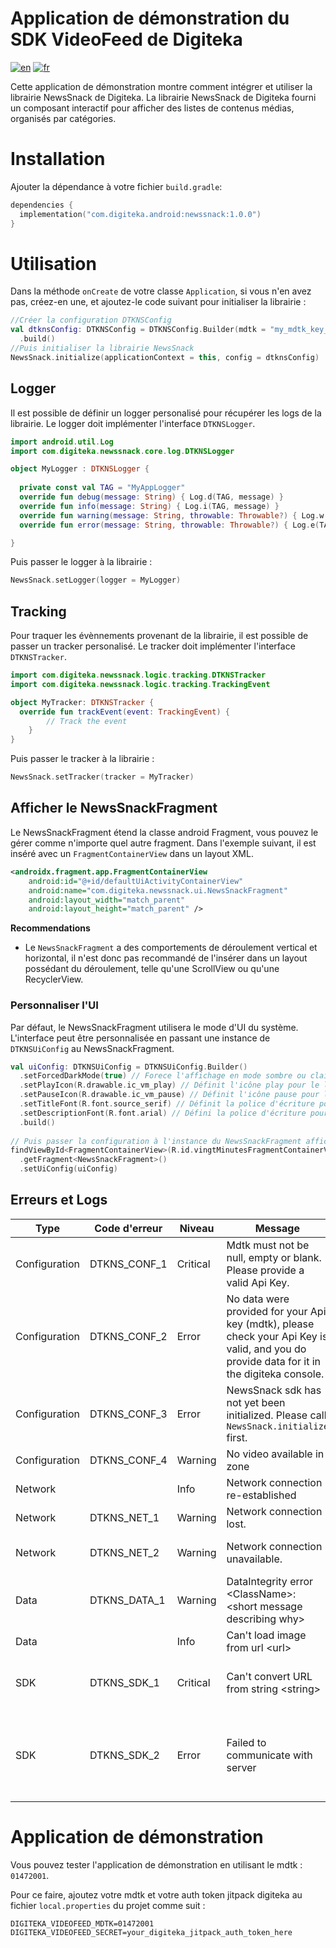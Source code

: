# Application de démonstration du SDK VideoFeed de Digiteka

[![en](https://img.shields.io/badge/lang-en-red.svg)](ReadMe.md)
[![fr](https://img.shields.io/badge/lang-fr-blue.svg)](ReadMe.fr.md)

Cette application de démonstration montre comment intégrer et utiliser la librairie NewsSnack de Digiteka.
La librairie NewsSnack de Digiteka fourni un composant interactif pour afficher des listes de contenus médias, organisés par catégories.

# Installation

Ajouter la dépendance à votre fichier `build.gradle`:

``` kotlin    
dependencies {    
  implementation("com.digiteka.android:newssnack:1.0.0")
}   
```   

# Utilisation

Dans la méthode `onCreate` de votre classe `Application`, si vous n'en avez pas, créez-en une, et ajoutez-le code suivant pour initialiser la librairie :

``` kotlin  
//Créer la configuration DTKNSConfig 
val dtknsConfig: DTKNSConfig = DTKNSConfig.Builder(mdtk = "my_mdtk_key_here")    
  .build() 
//Puis initialiser la librairie NewsSnack 
NewsSnack.initialize(applicationContext = this, config = dtknsConfig)   
```

## Logger

Il est possible de définir un logger personalisé pour récupérer les logs de la librairie. Le logger doit implémenter l'interface `DTKNSLogger`.

``` kotlin  
import android.util.Log 
import com.digiteka.newssnack.core.log.DTKNSLogger    

object MyLogger : DTKNSLogger {    
    
  private const val TAG = "MyAppLogger" 
  override fun debug(message: String) { Log.d(TAG, message) }      
  override fun info(message: String) { Log.i(TAG, message) }    
  override fun warning(message: String, throwable: Throwable?) { Log.w(TAG, message, throwable) }    
  override fun error(message: String, throwable: Throwable?) { Log.e(TAG, message, throwable) }

}   
```   

Puis passer le logger à la librairie :

``` kotlin  
NewsSnack.setLogger(logger = MyLogger)   
```   

## Tracking

Pour traquer les évènnements provenant de la librairie, il est possible de passer un tracker personalisé. Le tracker doit implémenter l'interface `DTKNSTracker`.

``` kotlin
import com.digiteka.newssnack.logic.tracking.DTKNSTracker
import com.digiteka.newssnack.logic.tracking.TrackingEvent

object MyTracker: DTKNSTracker {
  override fun trackEvent(event: TrackingEvent) {
        // Track the event
    }
}
```   

Puis passer le tracker à la librairie :

``` kotlin
NewsSnack.setTracker(tracker = MyTracker)
```

## Afficher le NewsSnackFragment

Le NewsSnackFragment étend la classe android Fragment, vous pouvez le gérer comme n'importe quel autre fragment.
Dans l'exemple suivant, il est inséré avec un `FragmentContainerView` dans un layout XML.

``` xml
<androidx.fragment.app.FragmentContainerView
    android:id="@+id/defaultUiActivityContainerView"
    android:name="com.digiteka.newssnack.ui.NewsSnackFragment"
    android:layout_width="match_parent"
    android:layout_height="match_parent" />   
```

**Recommendations**

- Le `NewsSnackFragment` a des comportements de déroulement vertical et horizontal, il n'est donc pas recommandé de l'insérer dans un layout possédant du déroulement, telle qu'une ScrollView ou qu'une
  RecyclerView.

### Personnaliser l'UI

Par défaut, le NewsSnackFragment utilisera le mode d'UI du système.
L'interface peut être personnalisée en passant une instance de `DTKNSUiConfig` au NewsSnackFragment.

``` kotlin    
val uiConfig: DTKNSUiConfig = DTKNSUiConfig.Builder()    
  .setForcedDarkMode(true) // Forece l'affichage en mode sombre ou clair. Par défaut, la librairie utilisera le mode d'UI du système.
  .setPlayIcon(R.drawable.ic_vm_play) // Définit l'icône play pour le lecteur video. 
  .setPauseIcon(R.drawable.ic_vm_pause) // Définit l'icône pause pour le lecteur video.
  .setTitleFont(R.font.source_serif) // Définit la police d'écriture pour le titre du panneau d'information.
  .setDescriptionFont(R.font.arial) // Défini la police d'écriture pour la description du panneau d'information et les puces de catégories.
  .build()   
 
// Puis passer la configuration à l'instance du NewsSnackFragment affichée
findViewById<FragmentContainerView>(R.id.vingtMinutesFragmentContainerView)    
  .getFragment<NewsSnackFragment>()
  .setUiConfig(uiConfig)   
```   

## Erreurs et Logs

| Type          | Code d'erreur | Niveau   | Message                                                                                                                                    | Cause                                                                                                                                             |
|---------------|---------------|----------|--------------------------------------------------------------------------------------------------------------------------------------------|---------------------------------------------------------------------------------------------------------------------------------------------------|
| Configuration | DTKNS_CONF_1  | Critical | Mdtk must not be null, empty or blank. Please provide a valid Api Key.                                                                     | mdtk nul ou vide                                                                                                                                  |  
| Configuration | DTKNS_CONF_2  | Error    | No data were provided for your Api key (mdtk), please check your Api Key is valid, and you do provide data for it in the digiteka console. | Le tableau data est vide ou aucune zone ne contient de vidéo                                                                                      |  
| Configuration | DTKNS_CONF_3  | Error    | NewsSnack sdk has not yet been initialized. Please call `NewsSnack.initialize` first.                                                      | NewSnack.shared.initialize ou NewsSnack.initialize n'ont pas encore été appelé                                                                    |  
| Configuration | DTKNS_CONF_4  | Warning  | No video available in zone                                                                                                                 | Aucune vidéo disponible dans la zone                                                                                                              |  
| Network       |               | Info     | Network connection re-established                                                                                                          | La connexion au réseau a été \(r\)établie                                                                                                         |  
| Network       | DTKNS_NET_1   | Warning  | Network connection lost.                                                                                                                   | La connexion au réseau a été perdue                                                                                                               |  
| Network       | DTKNS_NET_2   | Warning  | Network connection unavailable.                                                                                                            | La connexion au réseau est indisponible lors d'une requête réseau                                                                                 |  
| Data          | DTKNS_DATA_1  | Warning  | DataIntegrity error \<ClassName>: \<short message describing why>                                                                          | L'une des données requises du modèle envoyé par le serveur est invalide.                                                                          |  
| Data          |               | Info     | Can't load image from url \<url>                                                                                                           | L'image placeholder n'a pas pu être chargée                                                                                                       |
| SDK           | DTKNS_SDK_1   | Critical | Can't convert URL from string \<string>                                                                                                    | La conversion de l'url string en URL remonte une erreur. Veuillez contacter le support si cela arrive                                             |
| SDK           | DTKNS_SDK_2   | Error    | Failed to communicate with server                                                                                                          | La réponse du serveur était invalide, ou la connexion au serveur à échouée (p.e. timeout). Veuillez contacter le support si le problème persiste. |

# Application de démonstration

Vous pouvez tester l'application de démonstration en utilisant le mdtk : `01472001`.

Pour ce faire, ajoutez votre mdtk et votre auth token jitpack digiteka au fichier `local.properties` du projet comme suit :    
``` properties
DIGITEKA_VIDEOFEED_MDTK=01472001
DIGITEKA_VIDEOFEED_SECRET=your_digiteka_jitpack_auth_token_here
```
